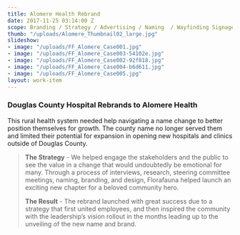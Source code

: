 ```yaml
---
title: Alomere Health Rebrand
date: 2017-11-25 03:14:00 Z
scope: Branding / Strategy / Advertising / Naming  / Wayfinding Signage
thumb: "/uploads/Alomere_Thumbnail02_large.jpg"
slideshow:
- image: "/uploads/FF_Alomere_Case001.jpg"
- image: "/uploads/FF_Alomere_Case003-54102e.jpg"
- image: "/uploads/FF_Alomere_Case002-92f818.jpg"
- image: "/uploads/FF_Alomere_Case004-b6d611.jpg"
- image: "/uploads/FF_Alomere_Case005.jpg"
layout: work-item
---
```


### Douglas County Hospital Rebrands to Alomere Health

This rural health system needed help navigating a name change to better position themselves for growth. The county name no longer served them and limited their potential  for expansion in opening new hospitals and clinics outside of Douglas County.

> **The Strategy** - We helped engage the stakeholders and the public to see the value in a change that would undoubtedly be emotional for many. Through a process of interviews, research, steering committee meetings, naming, branding, and design, Florafauna helped launch an exciting new chapter for a beloved community hero.
>
> **The Result** - The rebrand launched with great success due to a strategy that first united employees, and then inspired the community with the leadership’s vision rollout in the months leading up to the unveiling of the new name and brand.